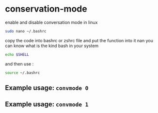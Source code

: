 # conservation-mode
enable and disable conversation mode in linux
```bash
sudo nano ~/.bashrc
```
copy the code into bashrc or zshrc file and put the function into it 
nan
you can know what is the kind bash in your system 
```bash
echo $SHELL
```
and then use : 
```bash
source ~/.bashrc
```
## Example usage: ```convmode 0```
## Example usage: ```convmode 1```
